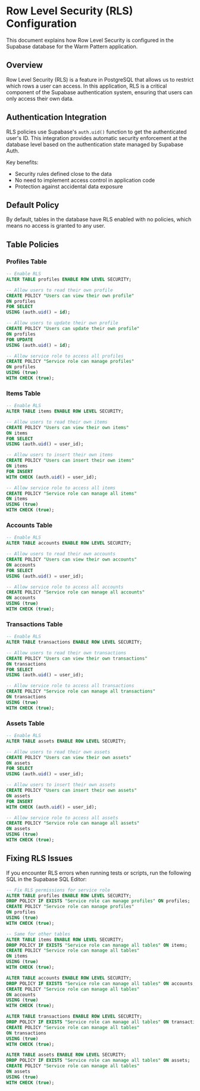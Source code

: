 # Row Level Security (RLS) Configuration

This document explains how Row Level Security is configured in the Supabase database for the Warm Pattern application.

## Overview

Row Level Security (RLS) is a feature in PostgreSQL that allows us to restrict which rows a user can access. In this application, RLS is a critical component of the Supabase authentication system, ensuring that users can only access their own data.

## Authentication Integration

RLS policies use Supabase's `auth.uid()` function to get the authenticated user's ID. This integration provides automatic security enforcement at the database level based on the authentication state managed by Supabase Auth.

Key benefits:
- Security rules defined close to the data
- No need to implement access control in application code
- Protection against accidental data exposure

## Default Policy

By default, tables in the database have RLS enabled with no policies, which means no access is granted to any user.

## Table Policies

### Profiles Table

```sql
-- Enable RLS
ALTER TABLE profiles ENABLE ROW LEVEL SECURITY;

-- Allow users to read their own profile
CREATE POLICY "Users can view their own profile"
ON profiles
FOR SELECT
USING (auth.uid() = id);

-- Allow users to update their own profile
CREATE POLICY "Users can update their own profile"
ON profiles
FOR UPDATE
USING (auth.uid() = id);

-- Allow service role to access all profiles
CREATE POLICY "Service role can manage profiles"
ON profiles
USING (true)
WITH CHECK (true);
```

### Items Table

```sql
-- Enable RLS
ALTER TABLE items ENABLE ROW LEVEL SECURITY;

-- Allow users to read their own items
CREATE POLICY "Users can view their own items"
ON items
FOR SELECT
USING (auth.uid() = user_id);

-- Allow users to insert their own items
CREATE POLICY "Users can insert their own items"
ON items
FOR INSERT
WITH CHECK (auth.uid() = user_id);

-- Allow service role to access all items
CREATE POLICY "Service role can manage all items"
ON items
USING (true)
WITH CHECK (true);
```

### Accounts Table

```sql
-- Enable RLS
ALTER TABLE accounts ENABLE ROW LEVEL SECURITY;

-- Allow users to read their own accounts
CREATE POLICY "Users can view their own accounts"
ON accounts
FOR SELECT
USING (auth.uid() = user_id);

-- Allow service role to access all accounts
CREATE POLICY "Service role can manage all accounts"
ON accounts
USING (true)
WITH CHECK (true);
```

### Transactions Table

```sql
-- Enable RLS
ALTER TABLE transactions ENABLE ROW LEVEL SECURITY;

-- Allow users to read their own transactions
CREATE POLICY "Users can view their own transactions"
ON transactions
FOR SELECT
USING (auth.uid() = user_id);

-- Allow service role to access all transactions
CREATE POLICY "Service role can manage all transactions"
ON transactions
USING (true)
WITH CHECK (true);
```

### Assets Table

```sql
-- Enable RLS
ALTER TABLE assets ENABLE ROW LEVEL SECURITY;

-- Allow users to read their own assets
CREATE POLICY "Users can view their own assets"
ON assets
FOR SELECT
USING (auth.uid() = user_id);

-- Allow users to insert their own assets
CREATE POLICY "Users can insert their own assets"
ON assets
FOR INSERT
WITH CHECK (auth.uid() = user_id);

-- Allow service role to access all assets
CREATE POLICY "Service role can manage all assets"
ON assets
USING (true)
WITH CHECK (true);
```

## Fixing RLS Issues

If you encounter RLS errors when running tests or scripts, run the following SQL in the Supabase SQL Editor:

```sql
-- Fix RLS permissions for service role
ALTER TABLE profiles ENABLE ROW LEVEL SECURITY;
DROP POLICY IF EXISTS "Service role can manage profiles" ON profiles;
CREATE POLICY "Service role can manage profiles" 
ON profiles
USING (true)
WITH CHECK (true);

-- Same for other tables
ALTER TABLE items ENABLE ROW LEVEL SECURITY;
DROP POLICY IF EXISTS "Service role can manage all tables" ON items;
CREATE POLICY "Service role can manage all tables" 
ON items
USING (true)
WITH CHECK (true);

ALTER TABLE accounts ENABLE ROW LEVEL SECURITY;
DROP POLICY IF EXISTS "Service role can manage all tables" ON accounts;
CREATE POLICY "Service role can manage all tables" 
ON accounts
USING (true)
WITH CHECK (true);

ALTER TABLE transactions ENABLE ROW LEVEL SECURITY;
DROP POLICY IF EXISTS "Service role can manage all tables" ON transactions;
CREATE POLICY "Service role can manage all tables" 
ON transactions
USING (true)
WITH CHECK (true);

ALTER TABLE assets ENABLE ROW LEVEL SECURITY;
DROP POLICY IF EXISTS "Service role can manage all tables" ON assets;
CREATE POLICY "Service role can manage all tables" 
ON assets
USING (true)
WITH CHECK (true);
``` 